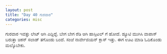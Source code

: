 ```yaml
---
layout: post
title: "Day 40 ಗುರವಾರ"
categories: misc
---
```


ಗುರವಾರ
ಇವತ್ತು ಲೇಟ್ ಆಗಿ ಎದ್ದಿದ್ದೆ. ಬೇಗ ಬೇಗ ರೆಡಿ ಆಗಿ ಹಾಸ್ಪಿಟಲ್ ಗೆ ಹೋದೆ. ಡ್ಯೂಟಿ ಮುಗಿಸಿ ವಾಪಾಸ್ ಬರುತ್ತಾ ಚಿಕನ್ ಸಲಾಡ್ ತಗೊಂಡು ಬಂದೆ. ಸಂಜೆ ನಾರ್ವೇಜಿಯನ್ ಕ್ಲಾಸ್ ಇತ್ತು. ಈಗ ಊಟ ಮಾಡಿ ಓದಿಕೊಂಡು ಮಲ್ಕೊಬೇಕು. 
